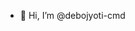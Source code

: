 - 👋 Hi, I’m @debojyoti-cmd

<!---
debojyoti-cmd/debojyoti-cmd is a ✨ special ✨ repository because its `README.md` (this file) appears on your GitHub profile.
You can click the Preview link to take a look at your changes.
--->
